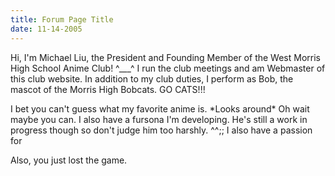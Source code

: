 ```yaml
---
title: Forum Page Title
date: 11-14-2005
---
```


Hi, I'm Michael Liu, the President and Founding Member of the West Morris High School Anime Club! ^\_\_\_^ I run the club meetings and am Webmaster of this club website. In addition to my club duties, I perform as Bob, the mascot of the Morris High Bobcats. GO CATS!!! 

I bet you can't guess what my favorite anime is. \*Looks around\* Oh wait maybe you can. I also have a fursona I'm developing. He's still a work in progress though so don't judge him too harshly. ^^;; I also have a passion for 

Also, you just lost the game.

